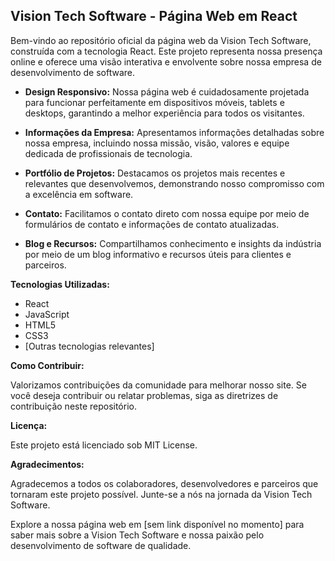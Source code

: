 ## Vision Tech Software - Página Web em React

Bem-vindo ao repositório oficial da página web da Vision Tech Software, construída com a tecnologia React. Este projeto representa nossa presença online e oferece uma visão interativa e envolvente sobre nossa empresa de desenvolvimento de software.

- **Design Responsivo:** Nossa página web é cuidadosamente projetada para funcionar perfeitamente em dispositivos móveis, tablets e desktops, garantindo a melhor experiência para todos os visitantes.

- **Informações da Empresa:** Apresentamos informações detalhadas sobre nossa empresa, incluindo nossa missão, visão, valores e equipe dedicada de profissionais de tecnologia.

- **Portfólio de Projetos:** Destacamos os projetos mais recentes e relevantes que desenvolvemos, demonstrando nosso compromisso com a excelência em software.

- **Contato:** Facilitamos o contato direto com nossa equipe por meio de formulários de contato e informações de contato atualizadas.

- **Blog e Recursos:** Compartilhamos conhecimento e insights da indústria por meio de um blog informativo e recursos úteis para clientes e parceiros.

**Tecnologias Utilizadas:**

- React
- JavaScript
- HTML5
- CSS3
- [Outras tecnologias relevantes]

**Como Contribuir:**

Valorizamos contribuições da comunidade para melhorar nosso site. Se você deseja contribuir ou relatar problemas, siga as diretrizes de contribuição neste repositório.

**Licença:**

Este projeto está licenciado sob MIT License.

**Agradecimentos:**

Agradecemos a todos os colaboradores, desenvolvedores e parceiros que tornaram este projeto possível. Junte-se a nós na jornada da Vision Tech Software.

Explore a nossa página web em [sem link disponível no momento] para saber mais sobre a Vision Tech Software e nossa paixão pelo desenvolvimento de software de qualidade.

